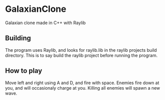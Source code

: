 # GalaxianClone
Galaxian clone made in C++ with Raylib

## Building
The program uses Raylib, and looks for raylib.lib in the raylib projects build directory.
This is to say build the raylib project before running the program.

## How to play
Move left and right using A and D, and fire with space.
Enemies fire down at you, and will occasionaly charge at you. Killing all enemies will spawn a new wave.
